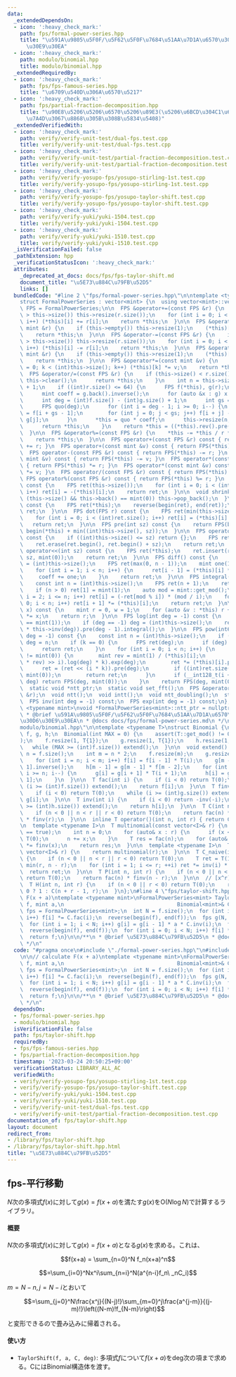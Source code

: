 ```yaml
---
data:
  _extendedDependsOn:
  - icon: ':heavy_check_mark:'
    path: fps/formal-power-series.hpp
    title: "\u591A\u9805\u5F0F/\u5F62\u5F0F\u7684\u51AA\u7D1A\u6570\u30E9\u30A4\u30D6\
      \u30E9\u30EA"
  - icon: ':heavy_check_mark:'
    path: modulo/binomial.hpp
    title: modulo/binomial.hpp
  _extendedRequiredBy:
  - icon: ':heavy_check_mark:'
    path: fps/fps-famous-series.hpp
    title: "\u6709\u540D\u306A\u6570\u5217"
  - icon: ':heavy_check_mark:'
    path: fps/partial-fraction-decomposition.hpp
    title: "\u90E8\u5206\u5206\u6570\u5206\u89E3(\u5206\u6BCD\u304C1\u6B21\u5F0F\u306E\
      \u7A4D\u3067\u8868\u305B\u308B\u5834\u5408)"
  _extendedVerifiedWith:
  - icon: ':heavy_check_mark:'
    path: verify/verify-unit-test/dual-fps.test.cpp
    title: verify/verify-unit-test/dual-fps.test.cpp
  - icon: ':heavy_check_mark:'
    path: verify/verify-unit-test/partial-fraction-decomposition.test.cpp
    title: verify/verify-unit-test/partial-fraction-decomposition.test.cpp
  - icon: ':heavy_check_mark:'
    path: verify/verify-yosupo-fps/yosupo-stirling-1st.test.cpp
    title: verify/verify-yosupo-fps/yosupo-stirling-1st.test.cpp
  - icon: ':heavy_check_mark:'
    path: verify/verify-yosupo-fps/yosupo-taylor-shift.test.cpp
    title: verify/verify-yosupo-fps/yosupo-taylor-shift.test.cpp
  - icon: ':heavy_check_mark:'
    path: verify/verify-yuki/yuki-1504.test.cpp
    title: verify/verify-yuki/yuki-1504.test.cpp
  - icon: ':heavy_check_mark:'
    path: verify/verify-yuki/yuki-1510.test.cpp
    title: verify/verify-yuki/yuki-1510.test.cpp
  _isVerificationFailed: false
  _pathExtension: hpp
  _verificationStatusIcon: ':heavy_check_mark:'
  attributes:
    _deprecated_at_docs: docs/fps/fps-taylor-shift.md
    document_title: "\u5E73\u884C\u79FB\u52D5"
    links: []
  bundledCode: "#line 2 \"fps/formal-power-series.hpp\"\n\ntemplate <typename mint>\n\
    struct FormalPowerSeries : vector<mint> {\n  using vector<mint>::vector;\n  using\
    \ FPS = FormalPowerSeries;\n\n  FPS &operator+=(const FPS &r) {\n    if (r.size()\
    \ > this->size()) this->resize(r.size());\n    for (int i = 0; i < (int)r.size();\
    \ i++) (*this)[i] += r[i];\n    return *this;\n  }\n\n  FPS &operator+=(const\
    \ mint &r) {\n    if (this->empty()) this->resize(1);\n    (*this)[0] += r;\n\
    \    return *this;\n  }\n\n  FPS &operator-=(const FPS &r) {\n    if (r.size()\
    \ > this->size()) this->resize(r.size());\n    for (int i = 0; i < (int)r.size();\
    \ i++) (*this)[i] -= r[i];\n    return *this;\n  }\n\n  FPS &operator-=(const\
    \ mint &r) {\n    if (this->empty()) this->resize(1);\n    (*this)[0] -= r;\n\
    \    return *this;\n  }\n\n  FPS &operator*=(const mint &v) {\n    for (int k\
    \ = 0; k < (int)this->size(); k++) (*this)[k] *= v;\n    return *this;\n  }\n\n\
    \  FPS &operator/=(const FPS &r) {\n    if (this->size() < r.size()) {\n     \
    \ this->clear();\n      return *this;\n    }\n    int n = this->size() - r.size()\
    \ + 1;\n    if ((int)r.size() <= 64) {\n      FPS f(*this), g(r);\n      g.shrink();\n\
    \      mint coeff = g.back().inverse();\n      for (auto &x : g) x *= coeff;\n\
    \      int deg = (int)f.size() - (int)g.size() + 1;\n      int gs = g.size();\n\
    \      FPS quo(deg);\n      for (int i = deg - 1; i >= 0; i--) {\n        quo[i]\
    \ = f[i + gs - 1];\n        for (int j = 0; j < gs; j++) f[i + j] -= quo[i] *\
    \ g[j];\n      }\n      *this = quo * coeff;\n      this->resize(n, mint(0));\n\
    \      return *this;\n    }\n    return *this = ((*this).rev().pre(n) * r.rev().inv(n)).pre(n).rev();\n\
    \  }\n\n  FPS &operator%=(const FPS &r) {\n    *this -= *this / r * r;\n    shrink();\n\
    \    return *this;\n  }\n\n  FPS operator+(const FPS &r) const { return FPS(*this)\
    \ += r; }\n  FPS operator+(const mint &v) const { return FPS(*this) += v; }\n\
    \  FPS operator-(const FPS &r) const { return FPS(*this) -= r; }\n  FPS operator-(const\
    \ mint &v) const { return FPS(*this) -= v; }\n  FPS operator*(const FPS &r) const\
    \ { return FPS(*this) *= r; }\n  FPS operator*(const mint &v) const { return FPS(*this)\
    \ *= v; }\n  FPS operator/(const FPS &r) const { return FPS(*this) /= r; }\n \
    \ FPS operator%(const FPS &r) const { return FPS(*this) %= r; }\n  FPS operator-()\
    \ const {\n    FPS ret(this->size());\n    for (int i = 0; i < (int)this->size();\
    \ i++) ret[i] = -(*this)[i];\n    return ret;\n  }\n\n  void shrink() {\n    while\
    \ (this->size() && this->back() == mint(0)) this->pop_back();\n  }\n\n  FPS rev()\
    \ const {\n    FPS ret(*this);\n    reverse(begin(ret), end(ret));\n    return\
    \ ret;\n  }\n\n  FPS dot(FPS r) const {\n    FPS ret(min(this->size(), r.size()));\n\
    \    for (int i = 0; i < (int)ret.size(); i++) ret[i] = (*this)[i] * r[i];\n \
    \   return ret;\n  }\n\n  FPS pre(int sz) const {\n    return FPS(begin(*this),\
    \ begin(*this) + min((int)this->size(), sz));\n  }\n\n  FPS operator>>(int sz)\
    \ const {\n    if ((int)this->size() <= sz) return {};\n    FPS ret(*this);\n\
    \    ret.erase(ret.begin(), ret.begin() + sz);\n    return ret;\n  }\n\n  FPS\
    \ operator<<(int sz) const {\n    FPS ret(*this);\n    ret.insert(ret.begin(),\
    \ sz, mint(0));\n    return ret;\n  }\n\n  FPS diff() const {\n    const int n\
    \ = (int)this->size();\n    FPS ret(max(0, n - 1));\n    mint one(1), coeff(1);\n\
    \    for (int i = 1; i < n; i++) {\n      ret[i - 1] = (*this)[i] * coeff;\n \
    \     coeff += one;\n    }\n    return ret;\n  }\n\n  FPS integral() const {\n\
    \    const int n = (int)this->size();\n    FPS ret(n + 1);\n    ret[0] = mint(0);\n\
    \    if (n > 0) ret[1] = mint(1);\n    auto mod = mint::get_mod();\n    for (int\
    \ i = 2; i <= n; i++) ret[i] = (-ret[mod % i]) * (mod / i);\n    for (int i =\
    \ 0; i < n; i++) ret[i + 1] *= (*this)[i];\n    return ret;\n  }\n\n  mint eval(mint\
    \ x) const {\n    mint r = 0, w = 1;\n    for (auto &v : *this) r += w * v, w\
    \ *= x;\n    return r;\n  }\n\n  FPS log(int deg = -1) const {\n    assert((*this)[0]\
    \ == mint(1));\n    if (deg == -1) deg = (int)this->size();\n    return (this->diff()\
    \ * this->inv(deg)).pre(deg - 1).integral();\n  }\n\n  FPS pow(int64_t k, int\
    \ deg = -1) const {\n    const int n = (int)this->size();\n    if (deg == -1)\
    \ deg = n;\n    if (k == 0) {\n      FPS ret(deg);\n      if (deg) ret[0] = 1;\n\
    \      return ret;\n    }\n    for (int i = 0; i < n; i++) {\n      if ((*this)[i]\
    \ != mint(0)) {\n        mint rev = mint(1) / (*this)[i];\n        FPS ret = (((*this\
    \ * rev) >> i).log(deg) * k).exp(deg);\n        ret *= (*this)[i].pow(k);\n  \
    \      ret = (ret << (i * k)).pre(deg);\n        if ((int)ret.size() < deg) ret.resize(deg,\
    \ mint(0));\n        return ret;\n      }\n      if (__int128_t(i + 1) * k >=\
    \ deg) return FPS(deg, mint(0));\n    }\n    return FPS(deg, mint(0));\n  }\n\n\
    \  static void *ntt_ptr;\n  static void set_fft();\n  FPS &operator*=(const FPS\
    \ &r);\n  void ntt();\n  void intt();\n  void ntt_doubling();\n  static int ntt_pr();\n\
    \  FPS inv(int deg = -1) const;\n  FPS exp(int deg = -1) const;\n};\ntemplate\
    \ <typename mint>\nvoid *FormalPowerSeries<mint>::ntt_ptr = nullptr;\n\n/**\n\
    \ * @brief \u591A\u9805\u5F0F/\u5F62\u5F0F\u7684\u51AA\u7D1A\u6570\u30E9\u30A4\
    \u30D6\u30E9\u30EA\n * @docs docs/fps/formal-power-series.md\n */\n#line 2 \"\
    modulo/binomial.hpp\"\n\ntemplate <typename T>\nstruct Binomial {\n  vector<T>\
    \ f, g, h;\n  Binomial(int MAX = 0) {\n    assert(T::get_mod() != 0 && \"Binomial<mint>()\"\
    );\n    f.resize(1, T{1});\n    g.resize(1, T{1});\n    h.resize(1, T{1});\n \
    \   while (MAX >= (int)f.size()) extend();\n  }\n\n  void extend() {\n    int\
    \ n = f.size();\n    int m = n * 2;\n    f.resize(m);\n    g.resize(m);\n    h.resize(m);\n\
    \    for (int i = n; i < m; i++) f[i] = f[i - 1] * T(i);\n    g[m - 1] = f[m -\
    \ 1].inverse();\n    h[m - 1] = g[m - 1] * f[m - 2];\n    for (int i = m - 2;\
    \ i >= n; i--) {\n      g[i] = g[i + 1] * T(i + 1);\n      h[i] = g[i] * f[i -\
    \ 1];\n    }\n  }\n\n  T fac(int i) {\n    if (i < 0) return T(0);\n    while\
    \ (i >= (int)f.size()) extend();\n    return f[i];\n  }\n\n  T finv(int i) {\n\
    \    if (i < 0) return T(0);\n    while (i >= (int)g.size()) extend();\n    return\
    \ g[i];\n  }\n\n  T inv(int i) {\n    if (i < 0) return -inv(-i);\n    while (i\
    \ >= (int)h.size()) extend();\n    return h[i];\n  }\n\n  T C(int n, int r) {\n\
    \    if (n < 0 || n < r || r < 0) return T(0);\n    return fac(n) * finv(n - r)\
    \ * finv(r);\n  }\n\n  inline T operator()(int n, int r) { return C(n, r); }\n\
    \n  template <typename I>\n  T multinomial(const vector<I>& r) {\n    static_assert(is_integral<I>::value\
    \ == true);\n    int n = 0;\n    for (auto& x : r) {\n      if (x < 0) return\
    \ T(0);\n      n += x;\n    }\n    T res = fac(n);\n    for (auto& x : r) res\
    \ *= finv(x);\n    return res;\n  }\n\n  template <typename I>\n  T operator()(const\
    \ vector<I>& r) {\n    return multinomial(r);\n  }\n\n  T C_naive(int n, int r)\
    \ {\n    if (n < 0 || n < r || r < 0) return T(0);\n    T ret = T(1);\n    r =\
    \ min(r, n - r);\n    for (int i = 1; i <= r; ++i) ret *= inv(i) * (n--);\n  \
    \  return ret;\n  }\n\n  T P(int n, int r) {\n    if (n < 0 || n < r || r < 0)\
    \ return T(0);\n    return fac(n) * finv(n - r);\n  }\n\n  // [x^r] 1 / (1-x)^n\n\
    \  T H(int n, int r) {\n    if (n < 0 || r < 0) return T(0);\n    return r ==\
    \ 0 ? 1 : C(n + r - 1, r);\n  }\n};\n#line 4 \"fps/taylor-shift.hpp\"\n\n// calculate\
    \ F(x + a)\ntemplate <typename mint>\nFormalPowerSeries<mint> TaylorShift(FormalPowerSeries<mint>\
    \ f, mint a,\n                                    Binomial<mint>& C) {\n  using\
    \ fps = FormalPowerSeries<mint>;\n  int N = f.size();\n  for (int i = 0; i < N;\
    \ i++) f[i] *= C.fac(i);\n  reverse(begin(f), end(f));\n  fps g(N, mint(1));\n\
    \  for (int i = 1; i < N; i++) g[i] = g[i - 1] * a * C.inv(i);\n  f = (f * g).pre(N);\n\
    \  reverse(begin(f), end(f));\n  for (int i = 0; i < N; i++) f[i] *= C.finv(i);\n\
    \  return f;\n}\n\n/**\n * @brief \u5E73\u884C\u79FB\u52D5\n * @docs docs/fps/fps-taylor-shift.md\n\
    \ */\n"
  code: "#pragma once\n#include \"./formal-power-series.hpp\"\n#include \"../modulo/binomial.hpp\"\
    \n\n// calculate F(x + a)\ntemplate <typename mint>\nFormalPowerSeries<mint> TaylorShift(FormalPowerSeries<mint>\
    \ f, mint a,\n                                    Binomial<mint>& C) {\n  using\
    \ fps = FormalPowerSeries<mint>;\n  int N = f.size();\n  for (int i = 0; i < N;\
    \ i++) f[i] *= C.fac(i);\n  reverse(begin(f), end(f));\n  fps g(N, mint(1));\n\
    \  for (int i = 1; i < N; i++) g[i] = g[i - 1] * a * C.inv(i);\n  f = (f * g).pre(N);\n\
    \  reverse(begin(f), end(f));\n  for (int i = 0; i < N; i++) f[i] *= C.finv(i);\n\
    \  return f;\n}\n\n/**\n * @brief \u5E73\u884C\u79FB\u52D5\n * @docs docs/fps/fps-taylor-shift.md\n\
    \ */\n"
  dependsOn:
  - fps/formal-power-series.hpp
  - modulo/binomial.hpp
  isVerificationFile: false
  path: fps/taylor-shift.hpp
  requiredBy:
  - fps/fps-famous-series.hpp
  - fps/partial-fraction-decomposition.hpp
  timestamp: '2023-03-24 20:50:25+09:00'
  verificationStatus: LIBRARY_ALL_AC
  verifiedWith:
  - verify/verify-yosupo-fps/yosupo-stirling-1st.test.cpp
  - verify/verify-yosupo-fps/yosupo-taylor-shift.test.cpp
  - verify/verify-yuki/yuki-1504.test.cpp
  - verify/verify-yuki/yuki-1510.test.cpp
  - verify/verify-unit-test/dual-fps.test.cpp
  - verify/verify-unit-test/partial-fraction-decomposition.test.cpp
documentation_of: fps/taylor-shift.hpp
layout: document
redirect_from:
- /library/fps/taylor-shift.hpp
- /library/fps/taylor-shift.hpp.html
title: "\u5E73\u884C\u79FB\u52D5"
---
```

## fps-平行移動

$N$次の多項式$f(x)$に対して$g(x) = f(x+a)$を満たす$g(x)$を$\mathrm{O}(N \log N)$で計算するライブラリ。

#### 概要

$N$次の多項式$f(x)$に対して$g(x) = f(x+a)$となる$g(x)$を求める。これは、

$$f(x+a) = \sum_{n=0}^N f_n(x+a)^n$$

$$=\sum_{i=0}^Nx^i\sum_{n=i}^N(a^{n-i}f_n\ _nC_i)$$

$m=N-n,j=N-i$とおいて

$$=\sum_{j=0}^N\frac{x^j}{(N-j)!}\sum_{m=0}^j\frac{a^{j-m}}{(j-m)!}\left((N-m)!f_{N-m}\right)$$

と変形できるので畳み込みに帰着される。

#### 使い方

- `TaylorShift(f, a, C, deg)`: 多項式$f$について$f(x+a)$をdeg次の項まで求める。CにはBinomial構造体を渡す。
